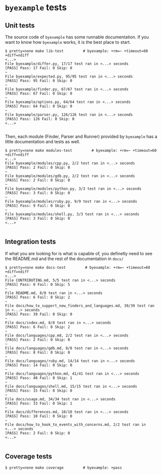 # ``byexample`` tests

## Unit tests

The source code of ``byexample`` has some runnable documentation.
If you want to know how ``byexample`` works, it is the best place
to start.

```shell
$ pretty=none make lib-test         # byexample: +rm=~ +timeout=60 +diff=ndiff
<...>
File byexample/differ.py, 17/17 test ran in <...> seconds
[PASS] Pass: 17 Fail: 0 Skip: 0
~
File byexample/expected.py, 95/95 test ran in <...> seconds
[PASS] Pass: 95 Fail: 0 Skip: 0
~
File byexample/finder.py, 67/67 test ran in <...> seconds
[PASS] Pass: 67 Fail: 0 Skip: 0
~
File byexample/options.py, 64/64 test ran in <...> seconds
[PASS] Pass: 64 Fail: 0 Skip: 0
~
File byexample/parser.py, 126/126 test ran in <...> seconds
[PASS] Pass: 126 Fail: 0 Skip: 0
<...>


```

Then, each module (Finder, Parser and Runner) provided by ``byexample`` has
a little documentation and tests as well.

```shell
$ pretty=none make modules-test         # byexample: +rm=~ +timeout=60 +diff=ndiff
<...>
File byexample/modules/cpp.py, 2/2 test ran in <...> seconds
[PASS] Pass: 2 Fail: 0 Skip: 0
~
File byexample/modules/gdb.py, 2/2 test ran in <...> seconds
[PASS] Pass: 2 Fail: 0 Skip: 0
~
File byexample/modules/python.py, 3/3 test ran in <...> seconds
[PASS] Pass: 3 Fail: 0 Skip: 0
~
File byexample/modules/ruby.py, 9/9 test ran in <...> seconds
[PASS] Pass: 9 Fail: 0 Skip: 0
~
File byexample/modules/shell.py, 3/3 test ran in <...> seconds
[PASS] Pass: 3 Fail: 0 Skip: 0
<...>


```

## Integration tests

If what you are looking for is what is capable of, you definetly need
to see the README.md and the rest of the documentation in ``docs/``

```shell
$ pretty=none make docs-test         # byexample: +rm=~ +timeout=60 +diff=ndiff
<...>
File CONTRIBUTING.md, 5/5 test ran in <...> seconds
[PASS] Pass: 0 Fail: 0 Skip: 5
~
File README.md, 8/8 test ran in <...> seconds
[PASS] Pass: 6 Fail: 0 Skip: 2
~
File docs/how_to_support_new_finders_and_languages.md, 39/39 test ran in <...> seconds
[PASS] Pass: 39 Fail: 0 Skip: 0
~
File docs/index.md, 8/8 test ran in <...> seconds
[PASS] Pass: 6 Fail: 0 Skip: 2
~
File docs/languages/cpp.md, 2/2 test ran in <...> seconds
[PASS] Pass: 2 Fail: 0 Skip: 0
~
File docs/languages/gdb.md, 8/8 test ran in <...> seconds
[PASS] Pass: 8 Fail: 0 Skip: 0
~
File docs/languages/ruby.md, 14/14 test ran in <...> seconds
[PASS] Pass: 14 Fail: 0 Skip: 0
~
File docs/languages/python.md, 41/41 test ran in <...> seconds
[PASS] Pass: 40 Fail: 0 Skip: 1
~
File docs/languages/shell.md, 15/15 test ran in <...> seconds
[PASS] Pass: 15 Fail: 0 Skip: 0
~
File docs/usage.md, 34/34 test ran in <...> seconds
[PASS] Pass: 33 Fail: 0 Skip: 1
~
File docs/differences.md, 10/10 test ran in <...> seconds
[PASS] Pass: 10 Fail: 0 Skip: 0
~
File docs/how_to_hook_to_events_with_concerns.md, 2/2 test ran in <...> seconds
[PASS] Pass: 2 Fail: 0 Skip: 0
<...>


```

## Coverage tests

```shell
$ pretty=none make coverage         # byexample: +pass

```
